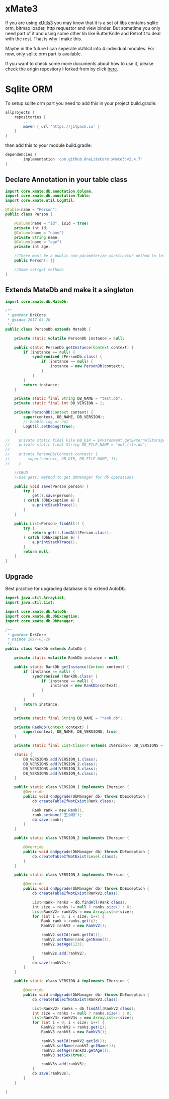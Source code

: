 # xMate3

If you  are using  [xUtils3](https://github.com/wyouflf/xUtils3) you may know that it is a set of libs contains sqlite orm, bitmap loader, http requestor and view binder. But sometime you only need part of it and using some other lib like ButterKnife and Retrofit to deal with the rest. That is why I make this.

Maybe in the future I can seperate xUtils3 into 4 individual modules. For now, only sqlite orm part is available.

If you want to check some more documents about how to use it, please check the origin repository I forked from by click [here](https://github.com/wyouflf/xUtils3).

# Sqlite ORM

To setup sqlite orm part you need to add this in your project build.gradle:

```groovy
allprojects {
    repositories {
        ...
        maven { url 'https://jitpack.io' }
    }
}
```

then add this to your module build.gradle:

```groovy
dependencies {
        implementation 'com.github.OneLiteCore:xMate3:v2.4.7'
}
```

## Declare Annotation in your table class

```java
import core.xmate.db.annotation.Column;
import core.xmate.db.annotation.Table;
import core.xmate.util.LogUtil;

@Table(name = "Person")
public class Person {

    @Column(name = "id", isId = true)
    private int id;
    @Column(name = "name")
    private String name;
    @Column(name = "age")
    private int age;

    //There must be a public non-parameterize constructor method to let reflection create a new instance
    public Person() {}

    //Some set/get methods
}
```

## Extends MateDb and make it a singleton

```java
import core.xmate.db.MateDb;

/**
 * @author DrkCore
 * @since 2017-05-20
 */
public class PersonDb extends MateDb {

    private static volatile PersonDb instance = null;

    public static PersonDb getInstance(Context context) {
        if (instance == null) {
            synchronized (PersonDb.class) {
                if (instance == null) {
                    instance = new PersonDb(context);
                }
            }
        }
        return instance;
    }

    private static final String DB_NAME = "test.db";
    private static final int DB_VERSION = 1;

    private PersonDb(Context context) {
        super(context, DB_NAME, DB_VERSION);
        // Enable log or not
        LogUtil.setDebug(true);
    }

//    private static final File DB_DIR = Environment.getExternalStorageDirectory();
//    private static final String DB_FILE_NAME = "out_file.db";
//
//    private PersonDb(Context context) {
//        super(context, DB_DIR, DB_FILE_NAME, 1);
//    }

    //CRUD
    //Use get() method to get DbManager for db operations

    public void save(Person person) {
        try {
            get().save(person);
        } catch (DbException e) {
            e.printStackTrace();
        }
    }

    public List<Person> findAll() {
        try {
            return get().findAll(Person.class);
        } catch (DbException e) {
            e.printStackTrace();
        }
        return null;
    }
}

```

## Upgrade

Best practice for upgrading database is to extend AutoDb.

```java
import java.util.ArrayList;
import java.util.List;

import core.xmate.db.AutoDb;
import core.xmate.db.DbException;
import core.xmate.db.DbManager;

/**
 * @author DrkCore
 * @since 2017-05-20
 */
public class RankDb extends AutoDb {

    private static volatile RankDb instance = null;

    public static RankDb getInstance(Context context) {
        if (instance == null) {
            synchronized (RankDb.class) {
                if (instance == null) {
                    instance = new RankDb(context);
                }
            }
        }
        return instance;
    }

    private static final String DB_NAME = "rank.db";

    private RankDb(Context context) {
        super(context, DB_NAME, DB_VERSIONS, true);
    }

    private static final List<Class<? extends IVersion>> DB_VERSIONS = new ArrayList<>();

    static {
        DB_VERSIONS.add(VERSION_1.class);
        DB_VERSIONS.add(VERSION_2.class);
        DB_VERSIONS.add(VERSION_3.class);
        DB_VERSIONS.add(VERSION_4.class);
    }

    public static class VERSION_1 implements IVersion {
        @Override
        public void onUpgrade(DbManager db) throws DbException {
            db.createTableIfNotExist(Rank.class);

            Rank rank = new Rank();
            rank.setName("王小明");
            db.save(rank);
        }
    }

    public static class VERSION_2 implements IVersion {

        @Override
        public void onUpgrade(DbManager db) throws DbException {
            db.createTableIfNotExist(Level.class);
        }
    }

    public static class VERSION_3 implements IVersion {

        @Override
        public void onUpgrade(DbManager db) throws DbException {
            db.createTableIfNotExist(RankV2.class);

            List<Rank> ranks = db.findAll(Rank.class);
            int size = ranks != null ? ranks.size() : 0;
            List<RankV2> rankV2s = new ArrayList<>(size);
            for (int i = 0; i < size; i++) {
                Rank rank = ranks.get(i);
                RankV2 rankV2 = new RankV2();

                rankV2.setId(rank.getId());
                rankV2.setName(rank.getName());
                rankV2.setAge(123);

                rankV2s.add(rankV2);
            }
            db.save(rankV2s);
        }
    }

    public static class VERSION_4 implements IVersion {

        @Override
        public void onUpgrade(DbManager db) throws DbException {
            db.createTableIfNotExist(RankV3.class);

            List<RankV2> ranks = db.findAll(RankV2.class);
            int size = ranks != null ? ranks.size() : 0;
            List<RankV3> rankV3s = new ArrayList<>(size);
            for (int i = 0; i < size; i++) {
                RankV2 rankV2 = ranks.get(i);
                RankV3 rankV3 = new RankV3();

                rankV3.setId(rankV2.getId());
                rankV3.setName(rankV2.getName());
                rankV3.setAge(rankV2.getAge());
                rankV3.setSex(true);

                rankV3s.add(rankV3);
            }
            db.save(rankV3s);
        }
    }

}

```
